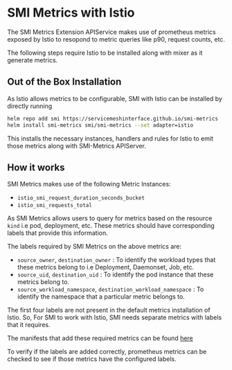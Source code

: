 # SMI Metrics with Istio

The SMI Metrics Extension APIService makes use of prometheus metrics exposed by Istio to resopond to metric queries like p90, request counts, etc.

The following steps require Istio to be installed along with mixer as it generate metrics.

## Out of the Box Installation

As Istio allows metrics to be configurable, SMI with Istio can be installed by directly running

```bash
helm repo add smi https://servicemeshinterface.github.io/smi-metrics
helm install smi-metrics smi/smi-metrics --set adapter=istio
```
This installs the necessary instances, handlers and rules for Istio to emit those metrics along with SMI-Metrics APIServer.

## How it works

SMI Metrics makes use of the following Metric Instances:

- `istio_smi_request_duration_seconds_bucket`
- `istio_smi_requests_total`

As SMI Metrics allows users to query for metrics based on the resource `kind` i.e pod, deployment, etc. These metrics should have corresponding labels that provide this information.

The labels required by SMI Metrics on the above metrics are:

- `source_owner`, `destination_owner` : To identify the workload types that these metrics belong to i.e Deployment, Daemonset, Job, etc.
- `source_uid`, `destination_uid` : To identify the pod instance that these metrics belong to.
- `source_workload_namespace`,  `destination_workload_namespace` : To identify the namespace that a particular metric belongs to.

The first four labels are not present in the default metrics installation of Istio. So, For SMI to work with Istio, SMI needs separate metrics with labels that it requires.

The manifests that add these required metrics can be found [here](https://github.com/servicemeshinterface/smi-metrics/tree/master/charts/smi-metrics/templates/crds.yaml)

To verify if the labels are added correctly, prometheus metrics can be checked to see if those metrics have the configured labels.
